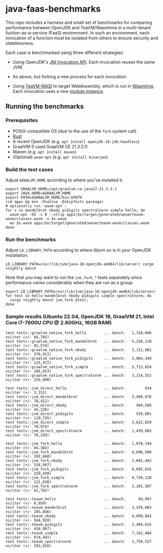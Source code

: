 # java-faas-benchmarks

This repo includes a harness and small set of benchmarks for comparing
performance between OpenJDK and TeaVM/Wasmtime in a multi-tenant
fuction-as-a-service (FaaS) environment.  In such an environment, each
invocation of a function must be isolated from others to ensure security and
statelessness.

Each case is benchmarked using three different strategies:

- Using OpenJDK's [JNI Invocation API](https://docs.oracle.com/en/java/javase/18/docs/specs/jni/invocation.html).  Each invocation reuses the same JVM.

- As above, but forking a new process for each invocation.

- Using [TeaVM-WASI](https://github.com/fermyon/teavm-wasi) to target WebAssembly, which is run in [Wasmtime](https://github.com/bytecodealliance/wasmtime).  Each invocation uses a new [module instance](https://docs.rs/wasmtime/latest/wasmtime/struct.Instance.html).

## Running the benchmarks

### Prerequisites

- POSIX-compatible OS (due to the use of the `fork` system call)
- [Rust](https://rustup.rs/)
- A recent OpenJDK (e.g. `apt install openjdk-18-jdk-headless`)
- GraalVM (I used GraalVM CE 21.3.3.1)
- Maven (e.g. `apt install maven`)
- (Optional) `wasm-opt` (e.g. `apt install binaryen`)

### Build the test cases

Adjust `GRAALVM_HOME` according to where you've installed it.

```
export GRAALVM_HOME=/opt/graalvm-ce-java17-21.3.3.1
export JAVA_HOME=$GRAALVM_HOME
export PATH=$GRAALVM_HOME/bin:$PATH
(cd apps && mvn -Pnative -DskipTests package)
# optionally run `wasm-opt`:
for x in mandelbrot nbody pidigits spectralnorm simple hello; do
  wasm-opt -O3 -s 0 --strip apps/$x/target/generated/wasm/teavm-wasm/classes.wasm -o $x.wasm
  mv $x.wasm apps/$x/target/generated/wasm/teavm-wasm/classes.wasm
done
```

### Run the benchmarks

Adjust `LD_LIBRARY_PATH` according to where libjvm.so is in your OpenJDK installation.

```
LD_LIBRARY_PATH=/usr/lib/jvm/java-18-openjdk-amd64/lib/server/ cargo +nightly bench
```

Note that you may want to run the `jvm_fork_*` tests separately since performance varies considerably when
they are run as a group:

```
export LD_LIBRARY_PATH=/usr/lib/jvm/java-18-openjdk-amd64/lib/server/
for test in hello mandelbrot nbody pidigits simple spectralnorm; do
  cargo +nightly bench jvm_fork_$test;
done
```

### Sample results (Ubuntu 22.04, OpenJDK 18, GraalVM 21, Intel Core i7-7600U CPU @ 2.80GHz, 16GB RAM)

```
test tests::graalvm_native_fork_hello        ... bench:   1,318,046 ns/iter (+/- 84,765)
test tests::graalvm_native_fork_mandelbrot   ... bench:   5,258,110 ns/iter (+/- 82,574)
test tests::graalvm_native_fork_nbody        ... bench:   3,111,981 ns/iter (+/- 370,911)
test tests::graalvm_native_fork_pidigits     ... bench:   3,064,349 ns/iter (+/- 125,472)
test tests::graalvm_native_fork_simple       ... bench:   5,713,054 ns/iter (+/- 266,653)
test tests::graalvm_native_fork_spectralnorm ... bench:   3,214,552 ns/iter (+/- 155,000)

test tests::jvm_direct_hello                 ... bench:         834 ns/iter (+/- 3,151)
test tests::jvm_direct_mandelbrot            ... bench:   3,498,878 ns/iter (+/- 78,412)
test tests::jvm_direct_nbody                 ... bench:     984,568 ns/iter (+/- 44,228)
test tests::jvm_direct_pidigits              ... bench:     559,801 ns/iter (+/- 119,735)
test tests::jvm_direct_simple                ... bench:   3,622,829 ns/iter (+/- 70,974)
test tests::jvm_direct_spectralnorm          ... bench:   1,439,085 ns/iter (+/- 76,239)

test tests::jvm_fork_hello                   ... bench:   1,078,744 ns/iter (+/- 84,383)
test tests::jvm_fork_mandelbrot              ... bench:   4,696,560 ns/iter (+/- 292,668)
test tests::jvm_fork_nbody                   ... bench:   2,601,483 ns/iter (+/- 334,997)
test tests::jvm_fork_pidigits                ... bench:   6,695,635 ns/iter (+/- 259,430)
test tests::jvm_fork_simple                  ... bench:   4,739,120 ns/iter (+/- 121,038)
test tests::jvm_fork_spectralnorm            ... bench:   2,281,307 ns/iter (+/- 61,762)

test tests::teavm_hello                      ... bench:      69,947 ns/iter (+/- 6,950)
test tests::teavm_mandelbrot                 ... bench:   3,476,083 ns/iter (+/- 285,846)
test tests::teavm_nbody                      ... bench:   4,899,842 ns/iter (+/- 564,920)
test tests::teavm_pidigits                   ... bench:   3,469,015 ns/iter (+/- 430,097)
test tests::teavm_simple                     ... bench:   7,162,484 ns/iter (+/- 674,441)
test tests::teavm_spectralnorm               ... bench:   1,758,527 ns/iter (+/- 293,928)
```
